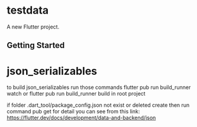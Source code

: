 # testdata

A new Flutter project.

## Getting Started
# json_serializables

to build json_serializables run those commands
flutter pub run build_runner watch or
flutter pub run build_runner build
in root project

if folder .dart_tool/package_config.json not exist or deleted create then run command pub get
for detail you can see from this link:
https://flutter.dev/docs/development/data-and-backend/json
